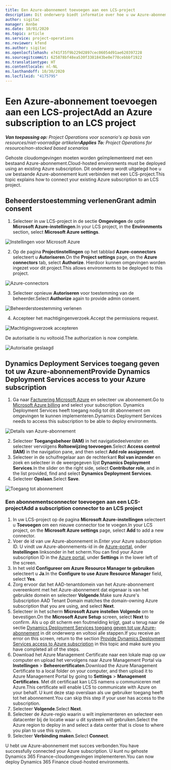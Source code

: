 ```yaml
---
title: Een Azure-abonnement toevoegen aan een LCS-project
description: Dit onderwerp biedt informatie over hoe u uw Azure-abonnement kunt verbinden met een LCS-project.
author: sigitac
manager: Annbe
ms.date: 10/01/2020
ms.topic: article
ms.service: project-operations
ms.reviewer: kfend
ms.author: sigitac
ms.openlocfilehash: e741f35f9b229d2897cec06054d91ae620397228
ms.sourcegitcommit: 625878bf48ea530f3381843be0e778cebbbf1922
ms.translationtype: HT
ms.contentlocale: nl-NL
ms.lasthandoff: 10/30/2020
ms.locfileid: "4175795"
---
```

# <a name="add-an-azure-subscription-to-an-lcs-project"></a><span data-ttu-id="c9386-103">Een Azure-abonnement toevoegen aan een LCS-project</span><span class="sxs-lookup"><span data-stu-id="c9386-103">Add an Azure subscription to an LCS project</span></span>

<span data-ttu-id="c9386-104">_**Van toepassing op:** Project Operations voor scenario's op basis van resources/niet-voorradige artikelen_</span><span class="sxs-lookup"><span data-stu-id="c9386-104">_**Applies To:** Project Operations for resource/non-stocked based scenarios_</span></span>

<span data-ttu-id="c9386-105">Gehoste cloudomgevingen moeten worden geïmplementeerd met een bestaand Azure-abonnement.</span><span class="sxs-lookup"><span data-stu-id="c9386-105">Cloud-hosted environments must be deployed using an existing Azure subscription.</span></span> <span data-ttu-id="c9386-106">Dit onderwerp wordt uitgelegd hoe u uw bestaande Azure-abonnement kunt verbinden met een LCS-project.</span><span class="sxs-lookup"><span data-stu-id="c9386-106">This topic explains how to connect your existing Azure subscription to an LCS project.</span></span> 

## <a name="grant-admin-consent"></a><span data-ttu-id="c9386-107">Beheerderstoestemming verlenen</span><span class="sxs-lookup"><span data-stu-id="c9386-107">Grant admin consent</span></span>

1. <span data-ttu-id="c9386-108">Selecteer in uw LCS-project in de sectie **Omgevingen** de optie **Microsoft Azure-instellingen**.</span><span class="sxs-lookup"><span data-stu-id="c9386-108">In your LCS project, in the **Environments** section, select **Microsoft Azure settings**.</span></span>

![Instellingen voor Microsoft Azure](./media/1MicrosoftAzureSettings.png)

2. <span data-ttu-id="c9386-110">Op de pagina **Projectinstellingen** op het tabblad **Azure-connectors** selecteert u **Autoriseren**.</span><span class="sxs-lookup"><span data-stu-id="c9386-110">On the **Project settings** page, on the **Azure connectors** tab, select **Authorize**.</span></span> <span data-ttu-id="c9386-111">Hierdoor kunnen omgevingen worden ingezet voor dit project.</span><span class="sxs-lookup"><span data-stu-id="c9386-111">This allows environments to be deployed to this project.</span></span>

![Azure-connectors](./media/2AzureConnectors.png)

3. <span data-ttu-id="c9386-113">Selecteer opnieuw **Autoriseren** voor toestemming van de beheerder.</span><span class="sxs-lookup"><span data-stu-id="c9386-113">Select **Authorize** again to provide admin consent.</span></span>

![Beheerderstoestemming verlenen](./media/3GrantAdminConsent.png)

4. <span data-ttu-id="c9386-115">Accepteer het machtigingenverzoek.</span><span class="sxs-lookup"><span data-stu-id="c9386-115">Accept the permissions request.</span></span>

![Machtigingsverzoek accepteren](./media/4AcceptPermissionRequest.png)

<span data-ttu-id="c9386-117">De autorisatie is nu voltooid.</span><span class="sxs-lookup"><span data-stu-id="c9386-117">The authorization is now complete.</span></span> 

![Autorisatie geslaagd](./media/5AuthorizationComplete.png)

## <a name="provide-dynamics-deployment-services-access-to-your-azure-subscription"></a><a name="provide"></a><span data-ttu-id="c9386-119">Dynamics Deployment Services toegang geven tot uw Azure-abonnement</span><span class="sxs-lookup"><span data-stu-id="c9386-119">Provide Dynamics Deployment Services access to your Azure subscription</span></span>

1. <span data-ttu-id="c9386-120">Ga naar [Facturering Microsoft Azure](https://portal.azure.com/#blade/Microsoft\_Azure\_Billing/SubscriptionsBlade) en selecteer uw abonnement.</span><span class="sxs-lookup"><span data-stu-id="c9386-120">Go to [Microsoft Azure billing](https://portal.azure.com/#blade/Microsoft\_Azure\_Billing/SubscriptionsBlade) and select your subscription.</span></span> <span data-ttu-id="c9386-121">Dynamics Deployment Services heeft toegang nodig tot dit abonnement om omgevingen te kunnen implementeren.</span><span class="sxs-lookup"><span data-stu-id="c9386-121">Dynamics Deployment Services needs to access this subscription to be able to deploy environments.</span></span>

![Details van Azure-abonnement](./media/6AzureSubscription.png)

2. <span data-ttu-id="c9386-123">Selecteer **Toegangsbeheer (IAM)** in het navigatiedeelvenster en selecteer vervolgens **Roltoewijzing toevoegen**.</span><span class="sxs-lookup"><span data-stu-id="c9386-123">Select **Access control (IAM)** in the navigation pane, and then select **Add role assignment**.</span></span>
3. <span data-ttu-id="c9386-124">Selecteer in de schuifregelaar aan de rechterkant **Rol van inzender** en zoek en selecteer in de weergegeven lijst **Dynamics Deployment Services**.</span><span class="sxs-lookup"><span data-stu-id="c9386-124">In the slider on the right side, select **Contributor role**, and in the list provided, find and select **Dynamics Deployment Services**.</span></span> 
4. <span data-ttu-id="c9386-125">Selecteer **Opslaan**.</span><span class="sxs-lookup"><span data-stu-id="c9386-125">Select **Save**.</span></span>

![Toegang tot abonnement](./media/7SubscriptionAccess.png)

### <a name="add-a-subscription-connector-to-an-lcs-project"></a><span data-ttu-id="c9386-127">Een abonnementsconnector toevoegen aan een LCS-project</span><span class="sxs-lookup"><span data-stu-id="c9386-127">Add a subscription connector to an LCS project</span></span>

1. <span data-ttu-id="c9386-128">In uw LCS-project op de pagina **Microsoft Azure-instellingen** selecteert u **Toevoegen** om een nieuwe connector toe te voegen.</span><span class="sxs-lookup"><span data-stu-id="c9386-128">In your LCS project, on the **Microsoft Azure settings** page, select **Add** to add a new connector.</span></span>
2. <span data-ttu-id="c9386-129">Voer de id van uw Azure-abonnement in.</span><span class="sxs-lookup"><span data-stu-id="c9386-129">Enter your Azure subscription ID.</span></span> <span data-ttu-id="c9386-130">U vindt uw Azure-abonnements-id in de [Azure-portal](https://ms.portal.azure.com/), onder **Instellingen** linksonder in het scherm.</span><span class="sxs-lookup"><span data-stu-id="c9386-130">You can find your Azure subscription ID in the [Azure portal](https://ms.portal.azure.com/), under  **Settings**  in the lower left of the screen.</span></span>
3. <span data-ttu-id="c9386-131">In het veld **Configureer om Azure Resource Manager te gebruiken** selecteert u **Ja**.</span><span class="sxs-lookup"><span data-stu-id="c9386-131">In the **Configure to use Azure Resource Manager** field, select **Yes**.</span></span>
4. <span data-ttu-id="c9386-132">Zorg ervoor dat het AAD-tenantdomein van het Azure-abonnement overeenkomt met het Azure-abonnement dat eigenaar is van het gebruikte domein en selecteer **Volgende**.</span><span class="sxs-lookup"><span data-stu-id="c9386-132">Make sure Azure's Subscription AAD Tenant Domain matches the domain-owning Azure subscription that you are using, and select **Next**.</span></span>
5. <span data-ttu-id="c9386-133">Selecteer in het scherm **Microsoft Azure instellen** **Volgende** om te bevestigen.</span><span class="sxs-lookup"><span data-stu-id="c9386-133">On the **Microsoft Azure Setup** screen, select **Next** to confirm.</span></span> <span data-ttu-id="c9386-134">Als u op dit scherm een foutmelding krijgt, gaat u terug naar de sectie [Dynamics Deployment Services toegang geven tot uw Azure-abonnement](#provide) in dit onderwerp en voltooi alle stappen.</span><span class="sxs-lookup"><span data-stu-id="c9386-134">If you receive an error on this screen, return to the section [Provide Dynamics Deployment Services access to Azure subscription](#provide) in this topic and make sure you have completed all of the steps.</span></span>
6. <span data-ttu-id="c9386-135">Download het Azure Management Certificate naar een lokale map op uw computer en upload het vervolgens naar Azure Management Portal via **Instellingen** > **Beheercertificaten**.</span><span class="sxs-lookup"><span data-stu-id="c9386-135">Download the Azure Management Certificate to a local folder on your computer, and then upload it to Azure Management Portal by going to **Settings** > **Management Certificates**.</span></span> <span data-ttu-id="c9386-136">Met dit certificaat kan LCS namens u communiceren met Azure.</span><span class="sxs-lookup"><span data-stu-id="c9386-136">This certificate will enable LCS to communicate with Azure on your behalf.</span></span> <span data-ttu-id="c9386-137">U kunt deze stap overslaan als uw gebruiker toegang heeft tot het abonnement.</span><span class="sxs-lookup"><span data-stu-id="c9386-137">You can skip this step if your user has access to the subscription.</span></span>
7. <span data-ttu-id="c9386-138">Selecteer **Volgende**.</span><span class="sxs-lookup"><span data-stu-id="c9386-138">Select  **Next**.</span></span>
8. <span data-ttu-id="c9386-139">Selecteer de Azure-regio waarin u wilt implementeren en selecteer een datacenter bij de locatie waar u dit systeem wilt gebruiken.</span><span class="sxs-lookup"><span data-stu-id="c9386-139">Select the Azure region to deploy in and select a data center that is close to where you plan to use this system.</span></span>
9.  <span data-ttu-id="c9386-140">Selecteer **Verbinding maken**.</span><span class="sxs-lookup"><span data-stu-id="c9386-140">Select  **Connect**.</span></span>

<span data-ttu-id="c9386-141">U hebt uw Azure-abonnement met succes verbonden.</span><span class="sxs-lookup"><span data-stu-id="c9386-141">You have successfully connected your Azure subscription.</span></span> <span data-ttu-id="c9386-142">U kunt nu gehoste Dynamics 365 Finance-cloudomgevingen implementeren.</span><span class="sxs-lookup"><span data-stu-id="c9386-142">You can now deploy Dynamics 365 Finance cloud-hosted environments.</span></span>


